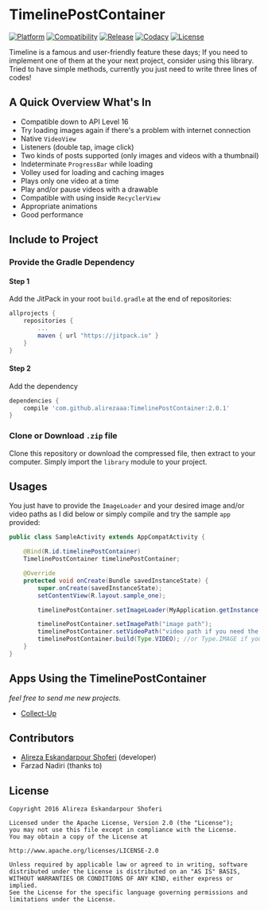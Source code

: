 # TimelinePostContainer

[![Platform](https://img.shields.io/badge/platform-android-brightgreen.svg)](http://developer.android.com/index.html)
[![Compatibility](https://img.shields.io/badge/compatibility-API%2016%2B-green.svg)](https://android-arsenal.com/api?level=16)
[![Release](https://jitpack.io/v/alirezaaa/TimelinePostContainer.svg)](https://jitpack.io/#alirezaaa/TimelinePostContainer)
[![Codacy](https://api.codacy.com/project/badge/grade/ffa490a98def457e8cac302b33c9d89c)](https://www.codacy.com/app/aesshoferi/TimelinePostContainer)
[![License](https://img.shields.io/badge/license-apache%202-blue.svg)](www.apache.org/licenses/LICENSE-2.0)

Timeline is a famous and user-friendly feature these days; If you need to implement one of them at the your next project, consider using this library. Tried to have simple methods, currently you just need to write three lines of codes!

## A Quick Overview What's In
* Compatible down to API Level 16
* Try loading images again if there's a problem with internet connection
* Native `VideoView`
* Listeners (double tap, image click)
* Two kinds of posts supported (only images and videos with a thumbnail)
* Indeterminate `ProgressBar` while loading
* Volley used for loading and caching images
* Plays only one video at a time
* Play and/or pause videos with a drawable
* Compatible with using inside `RecyclerView`
* Appropriate animations
* Good performance

## Include to Project
### Provide the Gradle Dependency
#### Step 1
Add the JitPack in your root `build.gradle` at the end of repositories:
```gradle
allprojects {
    repositories {
        ...
        maven { url "https://jitpack.io" }
    }
}
```
#### Step 2
Add the dependency
```gradle
dependencies {
    compile 'com.github.alirezaaa:TimelinePostContainer:2.0.1'
}
```
### Clone or Download `.zip` file
Clone this repository or download the compressed file, then extract to your computer. Simply import the `library` module to your project.

## Usages
You just have to provide the `ImageLoader` and your desired image and/or video paths as I did below or simply compile and try the sample `app` provided:
```java
public class SampleActivity extends AppCompatActivity {

    @Bind(R.id.timelinePostContainer)
    TimelinePostContainer timelinePostContainer;

    @Override
    protected void onCreate(Bundle savedInstanceState) {
        super.onCreate(savedInstanceState);
        setContentView(R.layout.sample_one);

        timelinePostContainer.setImageLoader(MyApplication.getInstance().getImageLoader());

        timelinePostContainer.setImagePath("image path");
        timelinePostContainer.setVideoPath("video path if you need the video implementation");
        timelinePostContainer.build(Type.VIDEO); //or Type.IMAGE if you need the image implementation
    }
}
```

## Apps Using the TimelinePostContainer
*feel free to send me new projects.*
- [Collect-Up](http://collect-up.com)

## Contributors
- [Alireza Eskandarpour Shoferi](https://twitter.com/enormoustheory) (developer)
- Farzad Nadiri (thanks to)

## License
    Copyright 2016 Alireza Eskandarpour Shoferi
    
    Licensed under the Apache License, Version 2.0 (the "License");
    you may not use this file except in compliance with the License.
    You may obtain a copy of the License at
    
    http://www.apache.org/licenses/LICENSE-2.0
    
    Unless required by applicable law or agreed to in writing, software
    distributed under the License is distributed on an "AS IS" BASIS,
    WITHOUT WARRANTIES OR CONDITIONS OF ANY KIND, either express or implied.
    See the License for the specific language governing permissions and
    limitations under the License.
